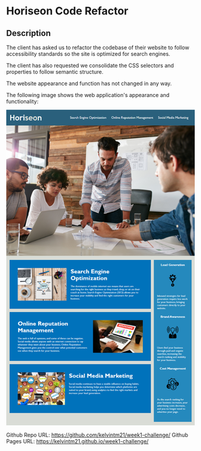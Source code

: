 # Horiseon Code Refactor

## Description

The client has asked us to refactor the codebase of their website to follow accessibility standards so the site is optimized for search engines.

The client has also requested we consolidate the CSS selectors and properties to follow semantic structure. 

The website appearance and function has not changed in any way. 

The following image shows the web application's appearance and functionality:

![The Horiseon webpage includes a navigation bar, a header image, and cards with text and images at the bottom of the page.](./assets/images/01-html-css-git-homework-demo.png)


Github Repo URL: https://github.com/kelvintm21/week1-challenge/
Github Pages URL: https://kelvintm21.github.io/week1-challenge/ 
